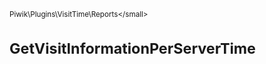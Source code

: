 <small>Piwik\Plugins\VisitTime\Reports\</small>

GetVisitInformationPerServerTime
================================
